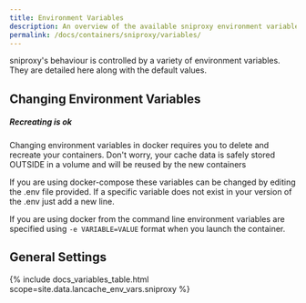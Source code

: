 ```yaml
---
title: Environment Variables
description: An overview of the available sniproxy environment variables
permalink: /docs/containers/sniproxy/variables/
---
```


sniproxy's behaviour is controlled by a variety of environment variables. They are detailed here along with the default values.

## Changing Environment Variables

<div class="note info">
  <h5>Recreating is ok</h5>
   <p>
Changing environment variables in docker requires you to delete and recreate your containers. Don't worry, your cache data is safely stored OUTSIDE in a volume and will be reused by the new containers
   </p>
</div>

If you are using docker-compose these variables can be changed by editing the .env file provided. If a specific variable does not exist in your version of the .env just add a new line.

If you are using docker from the command line environment variables are specified using `-e VARIABLE=VALUE` format when you launch the container.

## General Settings

{% include docs_variables_table.html scope=site.data.lancache_env_vars.sniproxy %}
